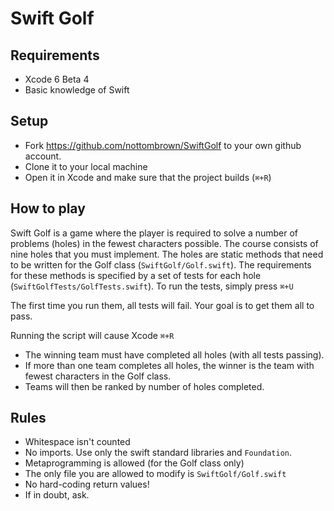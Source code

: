 # Swift Golf

## Requirements

 * Xcode 6 Beta 4
 * Basic knowledge of Swift

## Setup

 * Fork https://github.com/nottombrown/SwiftGolf to your own github account.
 * Clone it to your local machine
 * Open it in Xcode and make sure that the project builds (`⌘+R`)

## How to play

Swift Golf is a game where the player is required to solve a number of problems (holes) in the fewest characters possible. The course consists of nine holes that you must implement. The holes are static methods that need to be written for the Golf class (`SwiftGolf/Golf.swift`). The requirements for these methods is specified by a set of tests for each hole (`SwiftGolfTests/GolfTests.swift`). To run the tests, simply press `⌘+U`

The first time you run them, all tests will fail. Your goal is to get them all to pass.

Running the script will cause Xcode `⌘+R`

 * The winning team must have completed all holes (with all tests passing).
 * If more than one team completes all holes, the winner is the team with fewest characters in the Golf class.
 * Teams will then be ranked by number of holes completed.

## Rules

 * Whitespace isn't counted
 * No imports. Use only the swift standard libraries and `Foundation`.
 * Metaprogramming is allowed (for the Golf class only)
 * The only file you are allowed to modify is `SwiftGolf/Golf.swift`
 * No hard-coding return values!
 * If in doubt, ask.
